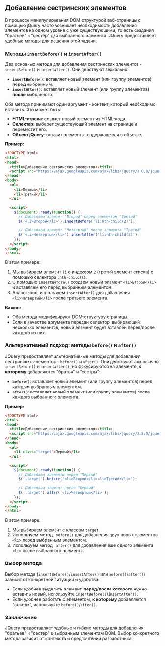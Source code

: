 ## Добавление сестринских элементов

В процессе манипулирования DOM-структурой веб-страницы с помощью jQuery часто возникает необходимость добавления элементов на одном уровне с уже существующими, то есть создания "братьев" и "сестёр" для выбранного элемента. JQuery предоставляет удобные методы для решения этой задачи.

### Методы `insertBefore()` и `insertAfter()`

Два основных метода для добавления сестринских элементов - `insertBefore()` и `insertAfter()`. Они действуют зеркально:

* **`insertBefore()`**: вставляет новый элемент (или группу элементов) **перед** выбранным.
* **`insertAfter()`**: вставляет новый элемент (или группу элементов) **после** выбранного.

Оба метода принимают один аргумент - контент, который необходимо вставить. Это может быть:

* **HTML-строка**: создаст новый элемент из HTML-кода.
* **Селектор**: выберет существующий элемент на странице и переместит его.
* **Объект jQuery**: вставит элементы, содержащиеся в объекте.

**Пример:**

```html
<!DOCTYPE html>
<html>
<head>
  <title>Добавление сестринских элементов</title>
  <script src="https://ajax.googleapis.com/ajax/libs/jquery/3.8.0/jquery.min.js"></script>
</head>
<body>
  <ul>
    <li>Первый</li>
    <li>Третий</li>
  </ul>

  <script>
    $(document).ready(function() {
      // Добавляем элемент "Второй" перед элементом "Третий"
      $('<li>Второй</li>').insertBefore('li:nth-child(2)'); 

      // Добавляем элемент "Четвертый" после элемента "Третий"
      $('<li>Четвертый</li>').insertAfter('li:nth-child(3)');
    });
  </script>
</body>
</html>
```

В этом примере:

1. Мы выбираем элемент `li` с индексом `2` (третий элемент списка) с помощью селектора `:nth-child(2)`.
2. С помощью `insertBefore()` создаем новый элемент `<li>Второй</li>` и вставляем его перед выбранным элементом.
3. Аналогично, используем `insertAfter()` для добавления `<li>Четвертый</li>` после третьего элемента.

**Важно:**

* Оба метода модифицируют DOM-структуру страницы.
* Если в качестве аргумента передан селектор, выбирающий несколько элементов, новый элемент будет вставлен перед/после каждого из них.

### Альтернативный подход: методы `before()` и `after()`

JQuery предоставляет альтернативные методы для добавления сестринских элементов - `before()` и `after()`.  Они действуют аналогично `insertBefore()` и `insertAfter()`, но фокусируются на элементе, **к которому** добавляются "братья" и "сёстры":

* **`before()`**: вставляет новый элемент (или группу элементов) перед каждым выбранным элементом.
* **`after()`**: вставляет новый элемент (или группу элементов) после каждого выбранного элемента.

**Пример:**

```html
<!DOCTYPE html>
<html>
<head>
  <title>Добавление сестринских элементов</title>
  <script src="https://ajax.googleapis.com/ajax/libs/jquery/3.8.0/jquery.min.js"></script>
</head>
<body>
  <ul>
    <li class="target">Первый</li>
  </ul>

  <script>
    $(document).ready(function() {
      // Добавляем элементы перед "Первый"
      $('.target').before('<li>Второй</li><li>Третий</li>');

      // Добавляем элемент после "Первый"
      $('.target').after('<li>Четвертый</li>');
    });
  </script>
</body>
</html>
```

В этом примере:

1.  Мы выбираем элемент с классом `target`.
2.  Используем метод `.before()` для добавления двух новых элементов `<li>` перед выбранным элементом.
3.  Используем метод `.after()` для добавления еще одного элемента `<li>` после выбранного элемента.

### Выбор метода

Выбор метода (`insertBefore()`/`insertAfter()` или `before()`/`after()`) зависит от конкретной ситуации и удобства:

*  Если удобнее выделить элемент, **перед/после которого** нужно вставить новый, используйте `insertBefore()`/`insertAfter()`.
*  Если удобнее работать с элементом, **к которому** добавляются "соседи", используйте `before()`/`after()`.

### Заключение

JQuery предоставляет удобные и гибкие методы для добавления "братьев" и "сестер" к выбранным элементам DOM. Выбор конкретного метода зависит от контекста и предпочтений разработчика. 
